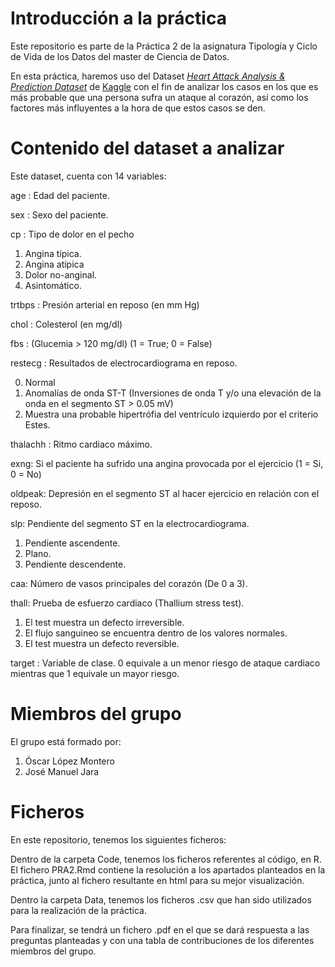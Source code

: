 # Introducción a la práctica

Este repositorio es parte de la Práctica 2 de la asignatura Tipología y Ciclo de Vida de los Datos del master de Ciencia de Datos.

En esta práctica, haremos uso del Dataset *[Heart Attack Analysis & Prediction Dataset](https://www.kaggle.com/rashikrahmanpritom/heart-attack-analysis-prediction-dataset)* de [Kaggle](Kaggle.com) con el fin de analizar los casos en los que es más probable que una persona sufra un ataque al corazón, así como los factores más influyentes a la hora de que estos casos se den.

# Contenido del dataset a analizar

Este dataset, cuenta con 14 variables:

age : Edad del paciente.

sex : Sexo del paciente.

cp : Tipo de dolor en el pecho 

 1. Angina típica.
 2. Angina atípica
 3. Dolor no-anginal.
 4. Asintomático.

trtbps : Presión arterial en reposo (en mm Hg)

chol : Colesterol (en mg/dl) 

fbs : (Glucemia > 120 mg/dl) (1 = True; 0 = False)

restecg : Resultados de electrocardiograma en reposo.

  0. Normal
  1. Anomalías de onda ST-T (Inversiones de onda T y/o una elevación de la onda en el segmento ST > 0.05 mV)
  2. Muestra una probable hipertrófia del ventrículo izquierdo por el criterio Estes.

thalachh : Ritmo cardiaco máximo.

exng: Si el paciente ha sufrido una angina provocada por el ejercicio (1 = Si, 0 = No)

oldpeak: Depresión en el segmento ST al hacer ejercicio en relación con el reposo.

slp: Pendiente del segmento ST en la electrocardiograma.

1. Pendiente ascendente.
2. Plano.
3. Pendiente descendente.

caa: Número de vasos principales del corazón (De 0 a 3).

thall: Prueba de esfuerzo cardiaco (Thallium stress test).

1. El test muestra un defecto irreversible.
2. El flujo sanguineo se encuentra dentro de los valores normales.
3. El test muestra un defecto reversible.

target : Variable de clase. 0 equivale a un menor riesgo de ataque cardiaco mientras que 1 equivale un mayor riesgo.

# Miembros del grupo

El grupo está formado por:

 1. Óscar López Montero
 2. José Manuel Jara

# Ficheros

En este repositorio, tenemos los siguientes ficheros:

Dentro de la carpeta Code, tenemos los ficheros referentes al código, en R. El fichero PRA2.Rmd contiene la resolución a los apartados planteados en la práctica, junto al fichero resultante en html para su mejor visualización.

Dentro la carpeta Data, tenemos los ficheros .csv que han sido utilizados para la realización de la práctica.

Para finalizar, se tendrá un fichero .pdf en el que se dará respuesta a las preguntas planteadas y con una tabla de contribuciones de los diferentes miembros del grupo.
